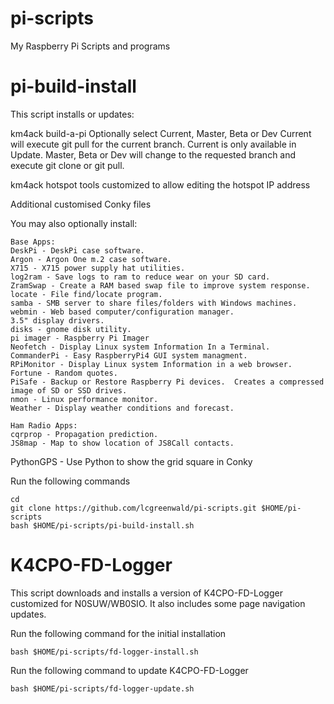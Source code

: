 # pi-scripts
My Raspberry Pi Scripts and programs

# pi-build-install
This script installs or updates:

km4ack build-a-pi
	Optionally select Current, Master, Beta or Dev
	Current will execute git pull for the current branch. Current is only available in Update.
	Master, Beta or Dev will change to the requested branch and execute git clone or git pull. 

km4ack hotspot tools customized to allow editing the hotspot IP address

Additional customised Conky files

You may also optionally install:

	Base Apps:
	DeskPi - DeskPi case software.
	Argon - Argon One m.2 case software.
	X715 - X715 power supply hat utilities.
	log2ram - Save logs to ram to reduce wear on your SD card.
	ZramSwap - Create a RAM based swap file to improve system response.
	locate - File find/locate program.
	samba - SMB server to share files/folders with Windows machines.
	webmin - Web based computer/configuration manager.
	3.5" display drivers.
	disks - gnome disk utility.
	pi imager - Raspberry Pi Imager
	Neofetch - Display Linux system Information In a Terminal.
	CommanderPi - Easy RaspberryPi4 GUI system managment.
	RPiMonitor - Display Linux system Information in a web browser.
	Fortune - Random quotes.
	PiSafe - Backup or Restore Raspberry Pi devices.  Creates a compressed image of SD or SSD drives.
	nmon - Linux performance monitor.
	Weather - Display weather conditions and forecast.
        
	Ham Radio Apps:
	cqrprop - Propagation prediction.
	JS8map - Map to show location of JS8Call contacts.
  PythonGPS - Use Python to show the grid square in Conky
      

Run the following commands

	cd
	git clone https://github.com/lcgreenwald/pi-scripts.git $HOME/pi-scripts
	bash $HOME/pi-scripts/pi-build-install.sh


# K4CPO-FD-Logger

This script downloads and installs a version of K4CPO-FD-Logger customized for N0SUW/WB0SIO.
It also includes some page navigation updates.

Run the following command for the initial installation

	bash $HOME/pi-scripts/fd-logger-install.sh

Run the following command to update K4CPO-FD-Logger

	bash $HOME/pi-scripts/fd-logger-update.sh
	
